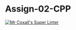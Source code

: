 # Assign-02-CPP
[![Mr Coxall's Super Linter](https://github.com/ICS3U-Programming-Xiaohan-T/Assign-02-CPP/workflows/Mr%20Coxall's%20Super%20Linter/badge.svg)](https://github.com/ICS3U-Programming-Xiaohan-T/Assign-02-CPP/actions/)

